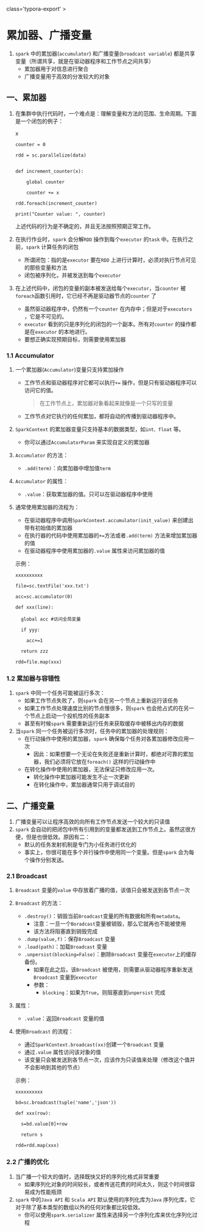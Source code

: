 class='typora-export' >

# 累加器、广播变量

1. `spark` 中的累加器(`accumulator`) 和广播变量(`broadcast variable`) 都是共享变量（所谓共享，就是在驱动器程序和工作节点之间共享）
   - 累加器用于对信息进行聚合
   - 广播变量用于高效的分发较大的对象

## 一、累加器

1. 在集群中执行代码时，一个难点是：理解变量和方法的范围、生命周期。下面是一个闭包的例子：

   x

   ```
   counter = 0
   ```

   ```
   rdd = sc.parallelize(data)
   ```

   ```
   
   ```

   ```
   def increment_counter(x):
   ```

   ```
       global counter
   ```

   ```
       counter += x
   ```

   ```
   rdd.foreach(increment_counter)
   ```

   ```
   print("Counter value: ", counter)
   ```

   上述代码的行为是不确定的，并且无法按照预期正常工作。

2. 在执行作业时，`spark` 会分解`RDD` 操作到每个`executor` 的`task` 中。在执行之前，`spark` 计算任务的闭包

   - 所谓闭包：指的是`executor` 要在`RDD` 上进行计算时，必须对执行节点可见的那些变量和方法
   - 闭包被序列化，并被发送到每个`executor`

3. 在上述代码中，闭包的变量的副本被发送给每个`executor`，当`counter` 被`foreach`函数引用时，它已经不再是驱动器节点的`counter` 了

   - 虽然驱动器程序中，仍然有一个`counter` 在内存中；但是对于`executors` ，它是不可见的。
   - `executor` 看到的只是序列化的闭包的一个副本。所有对`counter` 的操作都是在`executor` 的本地进行。
   - 要想正确实现预期目标，则需要使用累加器

### 1.1 Accumulator

1. 一个累加器(`Accumulator`)变量只支持累加操作

   - 工作节点和驱动器程序对它都可以执行`+=` 操作，但是只有驱动器程序可以访问它的值。

     > 在工作节点上，累加器对象看起来就像是一个只写的变量

   - 工作节点对它执行的任何累加，都将自动的传播到驱动器程序中。

2. `SparkContext` 的累加器变量只支持基本的数据类型，如`int、float` 等。

   - 你可以通过`AccumulatorParam` 来实现自定义的累加器

3. `Accumulator` 的方法：

   - `.add(term)`：向累加器中增加值`term`

4. `Accumulator` 的属性：

   - `.value`：获取累加器的值。只可以在驱动器程序中使用

5. 通常使用累加器的流程为：

   - 在驱动器程序中调用`SparkContext.accumulator(init_value)` 来创建出带有初始值的累加器
   - 在执行器的代码中使用累加器的`+=`方法或者`.add(term)` 方法来增加累加器的值
   - 在驱动器程序中使用累加器的`.value` 属性来访问累加器的值

   示例：

   ```
   xxxxxxxxxx
   ```

   ```
   file=sc.textFile('xxx.txt')
   ```

   ```
   acc=sc.accumulator(0)
   ```

   ```
   def xxx(line):
   ```

   ```
     global acc #访问全局变量
   ```

   ```
     if yyy:
   ```

   ```
       acc+=1
   ```

   ```
     return zzz
   ```

   ```
   rdd=file.map(xxx)
   ```

### 1.2 累加器与容错性

1. `spark` 中同一个任务可能被运行多次：
   - 如果工作节点失败了，则`spark` 会在另一个节点上重新运行该任务
   - 如果工作节点处理速度比别的节点慢很多，则`spark` 也会抢占式的在另一个节点上启动一个投机性的任务副本
   - 甚至有时候`spark` 需要重新运行任务来获取缓存中被移出内存的数据
2. 当`spark` 同一个任务被运行多次时，任务中的累加器的处理规则：
   - 在行动操作中使用的累加器，`spark` 确保每个任务对各累加器修改应用一次
     - 因此：如果想要一个无论在失败还是重新计算时，都绝对可靠的累加器，我们必须将它放在`foreach()` 这样的行动操作中
   - 在转化操作中使用的累加器，无法保证只修改应用一次。
     - 转化操作中累加器可能发生不止一次更新
     - 在转化操作中，累加器通常只用于调试目的

## 二、广播变量

1. 广播变量可以让程序高效的向所有工作节点发送一个较大的只读值
2. `spark` 会自动的把闭包中所有引用到的变量都发送到工作节点上。虽然这很方便，但是也很低效。原因有二：
   - 默认的任务发射机制是专门为小任务进行优化的
   - 事实上，你很可能在多个并行操作中使用同一个变量。但是`spark` 会为每个操作分别发送。

### 2.1 Broadcast

1. `Broadcast` 变量的`value` 中存放着广播的值，该值只会被发送到各节点一次

2. `Broadcast` 的方法：

   - `.destroy()`：销毁当前`Broadcast`变量的所有数据和所有`metadata`。
     - 注意：一旦一个`Boradcast`变量被销毁，那么它就再也不能被使用
     - 该方法将阻塞直到销毁完成
   - `.dump(value,f)`：保存`Broadcast` 变量
   - `.load(path)`：加载`Broadcast` 变量
   - `.unpersist(blocking=False)`：删除`Broadcast` 变量在`executor`上的缓存备份。
     - 如果在此之后，该`Broadcast` 被使用，则需要从驱动器程序重新发送`Broadcast` 变量到`executor`
     - 参数：
       - `blocking`：如果为`True`，则阻塞直到`unpersist` 完成

3. 属性：

   - `.value`：返回`Broadcast` 变量的值

4. 使用`Broadcast` 的流程：

   - 通过`SparkContext.broadcast(xx)`创建一个`Broadcast` 变量
   - 通过`.value` 属性访问该对象的值
   - 该变量只会被发送到各节点一次，应该作为只读值来处理（修改这个值并不会影响到其他的节点）

   示例：

   ```
   xxxxxxxxxx
   ```

   ```
   bd=sc.broadcast(tuple('name','json'))
   ```

   ```
   def xxx(row):
   ```

   ```
     s=bd.value[0]+row
   ```

   ```
     return s
   ```

   ```
   rdd=rdd.map(xxx)
   ```

### 2.2 广播的优化

1. 当广播一个较大的值时，选择既快又好的序列化格式非常重要
   - 如果序列化对象的时间较长，或者传送花费的时间太久，则这个时间很容易成为性能瓶颈
2. `spark` 中的`Java API` 和 `Scala API` 默认使用的序列化库为`Java` 序列化库，它对于除了基本类型的数组以外的任何对象都比较低效。
   - 你可以使用`spark.serializer` 属性来选择另一个序列化库来优化序列化过程

 

 